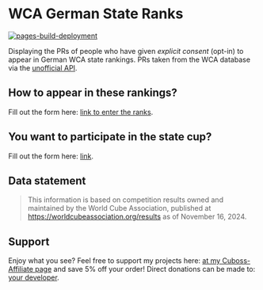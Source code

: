 # WCA German State Ranks
[![pages-build-deployment](https://github.com/AnnikaStein/WCA-German-State-Ranks/actions/workflows/pages/pages-build-deployment/badge.svg)](https://github.com/AnnikaStein/WCA-German-State-Ranks/actions/workflows/pages/pages-build-deployment)

Displaying the PRs of people who have given *explicit consent* (opt-in) to appear in German WCA state rankings. PRs taken from the WCA database via the [unofficial API](https://github.com/robiningelbrecht/wca-rest-api).

## How to appear in these rankings?
Fill out the form here: [link to enter the ranks](https://docs.google.com/forms/d/e/1FAIpQLSdoLLgBLfTxZIwKJx9QC5XywuMRBreKU4ElbLTvMEZqxRHFcw/viewform).

## You want to participate in the state cup?
Fill out the form here: [link](https://docs.google.com/forms/d/e/1FAIpQLSdqA8dWufte8_KMMjQVvB0JpeQgKIzr1FH1Dk2-MgjFVEZjdw/viewform).

## Data statement
> This information is based on competition results owned and maintained by the
> World Cube Association, published at https://worldcubeassociation.org/results
> as of November 16, 2024.

## Support
Enjoy what you see? Feel free to support my projects here: [at my Cuboss-Affiliate page](https://cuboss.com/affiliate/?affiliate=hugacuba&r=hugacuba) and save 5% off your order! Direct donations can be made to: [your developer](https://www.paypal.com/paypalme/hugacuba).

